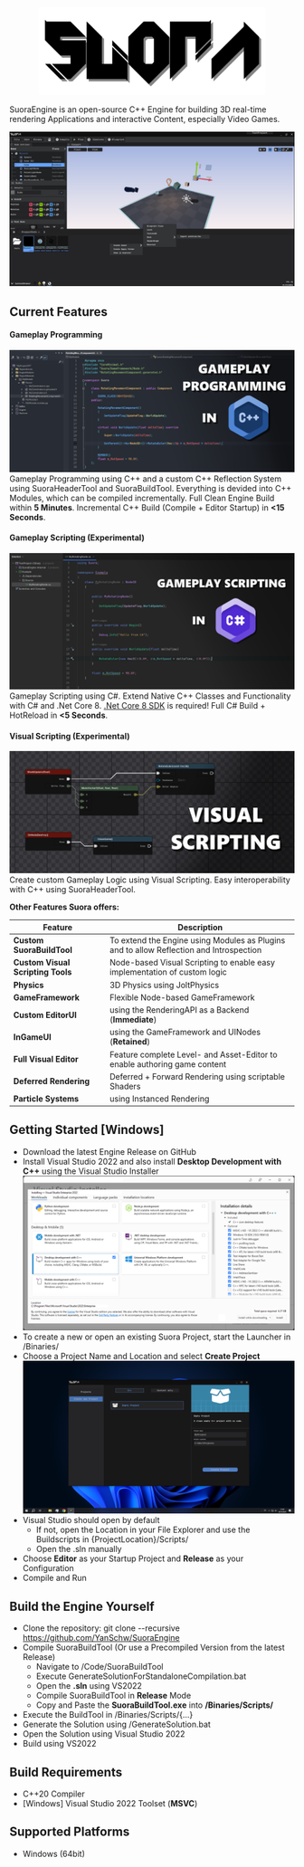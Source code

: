 
<p align="center">
  <a href="https://github.com/YanSchw/SuoraEngine">
    <img src="Content/EngineContent/SuoraLogo.png" width="400" alt="Suora Engine logo">
  </a>
</p>

SuoraEngine is an open-source C++ Engine for building 3D real-time rendering Applications and interactive Content, especially Video Games.

![Screenshot of the Suora Engine editor](Docs/Images/SuoraInEditorScreenshot.png)

## Current Features

#### Gameplay Programming
![Gameplay Programming](Docs/Images/SuoraCPP_Programming.png)
Gameplay Programming using C++ and a custom C++ Reflection System using SuoraHeaderTool and SuoraBuildTool. Everything is devided into C++ Modules, which can be compiled incrementally.
Full Clean Engine Build within **5 Minutes**.
Incremental C++ Build (Compile + Editor Startup) in **<15 Seconds**. 

#### Gameplay Scripting (Experimental)
![Gameplay Scripting](Docs/Images/SuoraCSharp_Scripting.png)
Gameplay Scripting using C#. Extend Native C++ Classes and Functionality with C# and .Net Core 8.
[.Net Core 8 SDK](https://dotnet.microsoft.com/en-us/download/dotnet/8.0) is required!
Full C# Build + HotReload in **<5 Seconds**.

#### Visual Scripting (Experimental)
![Visual Scripting](Docs/Images/VisualScripting.png)
Create custom Gameplay Logic using Visual Scripting. Easy interoperability with C++ using SuoraHeaderTool.

**Other Features Suora offers:**

| Feature                               | Description                                                                                                          |
| -------                               | -----------                                                                                                          |
| **Custom SuoraBuildTool**             | To extend the Engine using Modules as Plugins and to allow Reflection and Introspection                              |
| **Custom Visual Scripting Tools**     | Node-based Visual Scripting to enable easy implementation of custom logic                                            |
| **Physics**                           | 3D Physics using JoltPhysics                                                                                         |
| **GameFramework**                     | Flexible Node-based GameFramework                                                                                    |
| **Custom EditorUI**                   | using the RenderingAPI as a Backend (**Immediate**)                                                                  |
| **InGameUI**                          | using the GameFramework and UINodes (**Retained**)                                                                   |
| **Full Visual Editor**                | Feature complete Level- and Asset-Editor to enable authoring game content                                            |
| **Deferred Rendering**                | Deferred + Forward Rendering using scriptable Shaders                                                                |
| **Particle Systems**                  | using Instanced Rendering                                                                                            |

## Getting Started [Windows]
- Download the latest Engine Release on GitHub
- Install Visual Studio 2022 and also install **Desktop Development with C++** using the Visual Studio Installer
![Screenshot of VS2022-Installer-Workloads](Docs/Images/VS2022-Installer-Workloads.png)
- To create a new or open an existing Suora Project, start the Launcher in /Binaries/
- Choose a Project Name and Location and select **Create Project**
![CreateProject](Docs/Images/CreateProject.png)
- Visual Studio should open by default
  - If not, open the Location in your File Explorer and use the Buildscripts in {ProjectLocation}/Scripts/
  - Open the .sln manually
- Choose **Editor** as your Startup Project and **Release** as your Configuration
- Compile and Run

## Build the Engine Yourself
- Clone the repository: git clone --recursive https://github.com/YanSchw/SuoraEngine
- Compile SuoraBuildTool (Or use a Precompiled Version from the latest Release)
  - Navigate to /Code/SuoraBuildTool
  - Execute GenerateSolutionForStandaloneCompilation.bat
  - Open the **.sln** using VS2022
  - Compile SuoraBuildTool in **Release** Mode
  - Copy and Paste the **SuoraBuildTool.exe** into **/Binaries/Scripts/**
- Execute the BuildTool in /Binaries/Scripts/{...}
- Generate the Solution using /GenerateSolution.bat
- Open the Solution using Visual Studio 2022
- Build using VS2022

## Build Requirements
- C++20 Compiler
- [Windows] Visual Studio 2022 Toolset (**MSVC**)

## Supported Platforms
- Windows (64bit)
